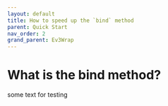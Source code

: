 ```yaml
---
layout: default
title: How to speed up the `bind` method
parent: Quick Start
nav_order: 2
grand_parent: Ev3Wrap
---
```


# What is the bind method?

some text for testing